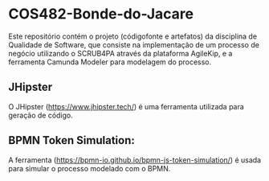 # COS482-Bonde-do-Jacare

Este repositório contém o projeto (códigofonte e artefatos) da disciplina de Qualidade de Software, que consiste na implementação de um processo de negócio utilizando o SCRUB4PA através da plataforma AgileKip, e a ferramenta Camunda Modeler para modelagem do processo.

## JHipster
O JHipster (https://www.jhipster.tech/) é uma ferramenta utilizada para geração de código.

## BPMN Token Simulation: 
A ferramenta (https://bpmn-io.github.io/bpmn-js-token-simulation/) é usada para simular o processo modelado com o BPMN.